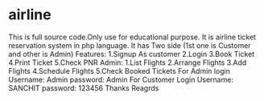 # airline
This is full source code.Only use for educational purpose. It is airline ticket reservation system in php language. It has Two side (1st one is Customer and other is Admin) Features: 1.Signup As customer 2.Login 3.Book Ticket 4.Print Ticket 5.Check PNR  Admin: 1.List Flights 2.Arrange Flights 3.Add Flights 4.Schedule Flights 5.Check Booked Tickets  For Admin login Username: Admin password: Admin  For Customer Login Username: SANCHIT password: 123456  Thanks Reagrds
